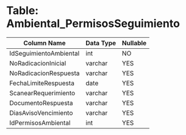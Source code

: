 # Table: Ambiental_PermisosSeguimiento

| Column Name | Data Type | Nullable |
|-------------|-----------|----------|
| IdSeguimientoAmbiental | int | NO |
| NoRadicacionInicial | varchar | YES |
| NoRadicacionRespuesta | varchar | YES |
| FechaLimiteRespuesta | date | YES |
| ScanearRequerimiento | varchar | YES |
| DocumentoRespuesta | varchar | YES |
| DiasAvisoVencimiento | varchar | YES |
| IdPermisosAmbiental | int | YES |
